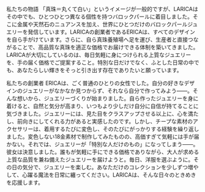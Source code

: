 私たちの物語
「真珠＝丸くて白い」というイメージが一般的ですが、LARICAはその中でも、ひとつひとつ異なる個性を持つバロックパールに着目しました。そこに金属や天然石のニュアンスを加え、世界にひとつだけのバロックパールジュエリーを発信しています。LARICAの創業者であるERICAは、すべてのデザインを自ら手がけています。さらに、自ら真珠養殖場へ足を運び、生産者と直接つながることで、高品質な真珠を適正な価格でお届けできる体制を築いてきました。LARICAが大切にしているのは、毎日気軽に身につけられる上質なジュエリーを、手の届く価格でご提案すること。特別な日だけでなく、ふとした日常の中でも、あなたらしい輝きをそっと引き出す存在でありたいと願っています。

私たちの創業者
ERICAは、ごく普通のひとりの女性でした。自分の好きなデザインのジュエリーがなかなか見つからず、それなら自分で作ってみよう——。そんな想いから、ジュエリーづくりが始まりました。自ら作ったジュエリーを身に着けると、自然と気分が高まり、いつもより少しだけ自分に自信が持てることに気づきました。ジュエリーには、見た目をクラスアップさせる以上に、心を満たし、前向きにしてくれる力があると実感したのです。しかし、チープな素材のアクセサリーは、着用するたびに変色し、そのたびにがっかりする経験を繰り返しました。変色しない18金素材で制作してみたものの、高価すぎて気軽には手が届かない。それでは、ジュエリーが「特別な人だけのもの」になってしまう——。彼女は決意しました。誰もが気軽に手にできる価格でありながら、大人が求める上質な品質を兼ね備えたジュエリーを届けようと。毎日、洋服を選ぶように。その日の気分で、ジュエリーを楽しむ。あなただけのコレクションを少しずつ増やして、心躍る魔法を日常に纏ってください。LARICAは、そんな日々のときめきを応援します。
